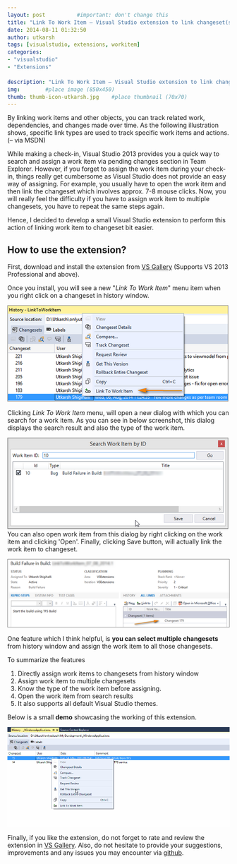 ```yaml
---
layout: post          #important: don't change this
title: "Link To Work Item – Visual Studio extension to link changeset(s) to work item directly from VS history window"
date: 2014-08-11 01:32:50
author: utkarsh
tags: [visualstudio, extensions, workitem]
categories:
- "visualstudio"
- "Extensions"

description: "Link To Work Item – Visual Studio extension to link changeset(s) to work item directly from VS history window"
img:        #place image (850x450)
thumb: thumb-icon-utkarsh.jpg    #place thumbnail (70x70)
---
```

By linking work items and other objects, you can track related work, dependencies, and changes made over time. As the following illustration shows, specific link types are used to track specific work items and actions. (– via MSDN)

While making a check-in, Visual Studio 2013 provides you a quick way to search and assign a work item via pending changes section in Team Explorer. However, if you forget to assign the work item during your check-in, things really get cumbersome as Visual Studio does not provide an easy way of assigning. For example, you usually have to open the work item and then link the changeset which involves approx. 7-8 mouse clicks. Now, you will really feel the difficulty if you have to assign work item to multiple changesets, you have to repeat the same steps again. 

Hence, I decided to develop a small Visual Studio extension to perform this action of linking work item to changeset bit easier. 

## How to use the extension?

First, download and install the extension from [VS Gallery](http://visualstudiogallery.msdn.microsoft.com/af28fbc6-e90e-4f06-94d0-21c8bbac9685) (Supports VS 2013 Professional and above).

Once you install, you will see a new "*Link To Work Item*" menu item when you right click on a changeset in history window.

![image](/images/screenshots/utkarsh//2014_08_11_link_to_work_item_Image1.png "image")

Clicking *Link To Work Item* menu, will open a new dialog with which you can search for a work item. As you can see in below screenshot, this dialog displays the search result and also the type of the work item.

![image](/images/screenshots/utkarsh//2014_08_11_link_to_work_item_Image2.png "image")
You can also open work item from this dialog by right clicking on the work item and clicking 'Open'. Finally, clicking Save button, will actually link the work item to changeset.

![image](/images/screenshots/utkarsh//2014_08_11_link_to_work_item_Image3.png "image")

One feature which I think helpful, is **you can select multiple changesets** from history window and assign the work item to all those changesets. 

To summarize the features

1.  Directly assign work items to changesets from history window 
2.  Assign work item to multiple changesets 
3.  Know the type of the work item before assigning. 
4.  Open the work item from search results 
5.  It also supports all default Visual Studio themes.   

Below is a small **demo** showcasing the working of this extension. 

![demo](/images/screenshots/utkarsh//2014_08_11_link_to_work_item_Image4.gif "demo")

Finally, if you like the extension, do not forget to rate and review the extension in [VS Gallery](http://visualstudiogallery.msdn.microsoft.com/af28fbc6-e90e-4f06-94d0-21c8bbac9685). Also, do not hesitate to provide your suggestions, improvements and any issues you may encounter via [github](https://github.com/onlyutkarsh/LinkToWorkItem/issues).